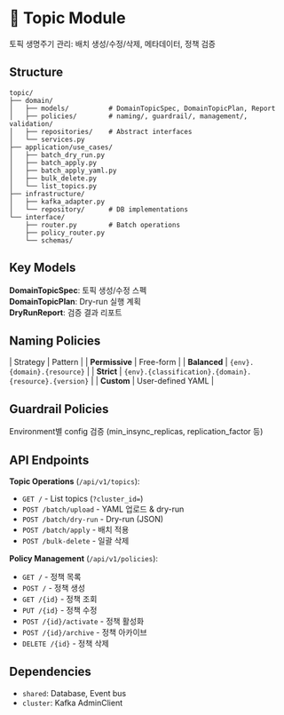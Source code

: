 # 🎯 Topic Module

토픽 생명주기 관리: 배치 생성/수정/삭제, 메타데이터, 정책 검증

## Structure

```
topic/
├── domain/
│   ├── models/          # DomainTopicSpec, DomainTopicPlan, Report
│   ├── policies/        # naming/, guardrail/, management/, validation/
│   ├── repositories/    # Abstract interfaces
│   └── services.py
├── application/use_cases/
│   ├── batch_dry_run.py
│   ├── batch_apply.py
│   ├── batch_apply_yaml.py
│   ├── bulk_delete.py
│   └── list_topics.py
├── infrastructure/
│   ├── kafka_adapter.py
│   └── repository/      # DB implementations
└── interface/
    ├── router.py        # Batch operations
    ├── policy_router.py
    └── schemas/
```

## Key Models

**DomainTopicSpec**: 토픽 생성/수정 스펙  
**DomainTopicPlan**: Dry-run 실행 계획  
**DryRunReport**: 검증 결과 리포트

## Naming Policies

| Strategy | Pattern |
| **Permissive** | Free-form |
| **Balanced** | `{env}.{domain}.{resource}` |
| **Strict** | `{env}.{classification}.{domain}.{resource}.{version}` |
| **Custom** | User-defined YAML |

## Guardrail Policies

Environment별 config 검증 (min_insync_replicas, replication_factor 등)

## API Endpoints

**Topic Operations** (`/api/v1/topics`):  
- `GET /` - List topics (`?cluster_id=`)
- `POST /batch/upload` - YAML 업로드 & dry-run
- `POST /batch/dry-run` - Dry-run (JSON)
- `POST /batch/apply` - 배치 적용
- `POST /bulk-delete` - 일괄 삭제

**Policy Management** (`/api/v1/policies`):  
- `GET /` - 정책 목록
- `POST /` - 정책 생성
- `GET /{id}` - 정책 조회
- `PUT /{id}` - 정책 수정
- `POST /{id}/activate` - 정책 활성화
- `POST /{id}/archive` - 정책 아카이브
- `DELETE /{id}` - 정책 삭제

## Dependencies

- `shared`: Database, Event bus
- `cluster`: Kafka AdminClient
